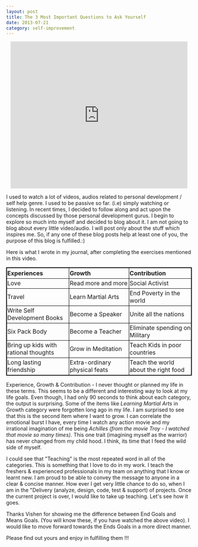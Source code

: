 ```yaml
---
layout: post
title: The 3 Most Important Questions to Ask Yourself
date: 2013-07-21
category: self-improvement
---
```


<div style="text-align: center;">
<iframe allowfullscreen="" frameborder="0" src="http://www.youtube.com/embed/f8eU5Pc-y0g?autoplay=0&controls=1&hd=1&showinfo=0&rel=0&wmode=transparent" height="399" width="480"></iframe> 
</div>  

I used to watch a lot of videos, audios related to personal development / self help genre. I used to be passive so far. (i.e) simply watching or listening. In recent times, I decided to follow along and act upon the concepts discussed by those personal development gurus. I begin to explore so much into myself and decided to blog about it. I am not going to blog about every little video/audio. I will post only about the stuff which inspires me. So, if any one of these blog posts help at least one of you, the purpose of this blog is fulfilled.:)  
  
Here is what I wrote in my journal, after completing the exercises mentioned in this video.  

<style type="text/css">
table   { border: 1px solid black; }
td,th   { border: 1px solid black;   
	  padding-right:1px;
	  padding-left:1px;
	}
th      { width: 200px;
	  text-align:center
        }
</style>
  
|Experiences|Growth|Contribution|
|:----------|:-----|:------------|
|Love|Read more and more|Social Activist|
|Travel|Learn Martial Arts|End Poverty in the world|
|Write Self Development Books|Become a Speaker|Unite all the nations|
|Six Pack Body|Become a Teacher|Eliminate spending on Military|
|Bring up kids with rational thoughts|Grow in Meditation|Teach Kids in poor countries|
|Long lasting friendship|Extra-ordinary physical feats|Teach the world about the right food|

  
Experience, Growth & Contribution - I never thought or planned my life in these terms. This seems to be a different and interesting way to look at my life goals. Even though, I had only 90 seconds to think about each category, the output is surprising. Some of the items like *Learning Martial Arts* in Growth category were forgotten long ago in my life. I am surprised to see that this is the second item where I want to grow. I can correlate the emotional burst I have, every time I watch any action movie and my irrational imagination of me being *Achilles (from the movie Troy - I watched that movie so many times)*. This one trait (imagining myself as the warrior) has never changed from my child hood. I think, its time that I feed the wild side of myself.  
  
I could see that "Teaching" is the most repeated word in all of the categories. This is something that I love to do in my work. I teach the freshers & experienced professionals in my team on anything that I know or learnt new. I am proud to be able to convey the message to anyone in a clear & concise manner. How ever I get very little chance to do so, when I am in the "Delivery (analyze, design, code, test & support) of projects. Once the current project is over, I would like to take up teaching. Let's see how it goes.  
  
Thanks Vishen for showing me the difference between End Goals and Means Goals. (You will know these, if you have watched the above video). I would like to move forward towards the Ends Goals in a more direct manner.  
  
Please find out yours and enjoy in fulfilling them !!!
